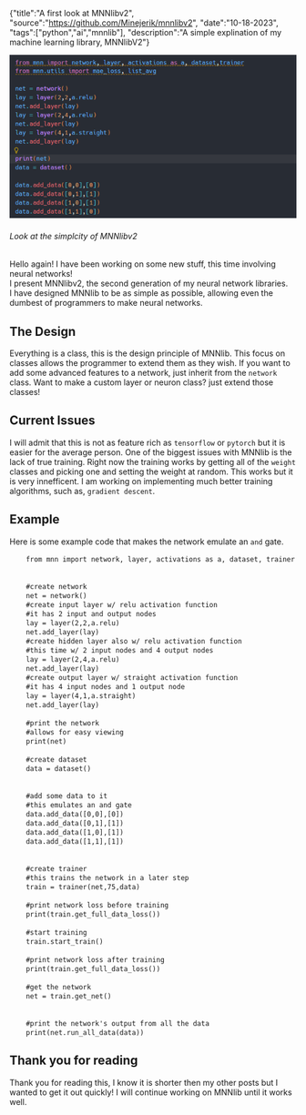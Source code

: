 {"title":"A first look at MNNlibv2", "source":"https://github.com/Minejerik/mnnlibv2", "date":"10-18-2023", "tags":["python","ai","mnnlib"], "description":"A simple explination of my machine learning library, MNNlibV2"}


![screenshot showing how simple MNNlibv2](/static/3/top.png)
###### Look at the simplcity of MNNlibv2

Hello again! I have been working on some new stuff, this time involving neural networks!    
I present MNNlibv2, the second generation of my neural network libraries.    
I have designed MNNlib to be as simple as possible, allowing even the dumbest of programmers to make neural networks.    

## The Design
Everything is a class, this is the design principle of MNNlib. 
This focus on classes allows the programmer to extend them as they wish.
If you want to add some advanced features to a network, just inherit from the `network` class. 
Want to make a custom layer or neuron class? just extend those classes!

## Current Issues
I will admit that this is not as feature rich as `tensorflow` or `pytorch` but it is easier for the average person.
One of the biggest issues with MNNlib is the lack of true training. 
Right now the training works by getting all of the `weight` classes and picking one and setting the weight at random.
This works but it is very innefficent.
I am working on implementing much better training algorithms, such as, `gradient descent`.

## Example
Here is some example code that makes the network emulate an `and` gate.

        from mnn import network, layer, activations as a, dataset, trainer
        
        
        #create network
        net = network()
        #create input layer w/ relu activation function
        #it has 2 input and output nodes
        lay = layer(2,2,a.relu)
        net.add_layer(lay)
        #create hidden layer also w/ relu activation function
        #this time w/ 2 input nodes and 4 output nodes
        lay = layer(2,4,a.relu)
        net.add_layer(lay)
        #create output layer w/ straight activation function
        #it has 4 input nodes and 1 output node
        lay = layer(4,1,a.straight)
        net.add_layer(lay)
        
        #print the network
        #allows for easy viewing
        print(net)
        
        #create dataset
        data = dataset()
        
        
        #add some data to it
        #this emulates an and gate
        data.add_data([0,0],[0])
        data.add_data([0,1],[1])
        data.add_data([1,0],[1])
        data.add_data([1,1],[1])
        
        
        #create trainer
        #this trains the network in a later step
        train = trainer(net,75,data)
        
        #print network loss before training
        print(train.get_full_data_loss())
        
        #start training
        train.start_train()
        
        #print network loss after training
        print(train.get_full_data_loss())
        
        #get the network
        net = train.get_net()
        
        
        #print the network's output from all the data
        print(net.run_all_data(data))

## Thank you for reading
Thank you for reading this, I know it is shorter then my other posts but I wanted to get it out quickly!
I will continue working on MNNlib until it works well.
